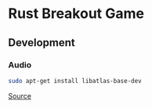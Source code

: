 # Rust Breakout Game

## Development

### Audio

```sh
sudo apt-get install libatlas-base-dev
```

[Source](https://stackoverflow.com/questions/59938763/usr-bin-ld-cannot-find-lasound)
